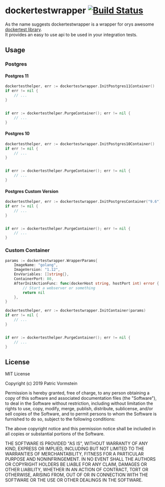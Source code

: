 # dockertestwrapper [![Build Status](https://travis-ci.org/pvormste/dockertestwrapper.svg?branch=master)](https://travis-ci.org/pvormste/dockertestwrapper)

As the name suggests dockertestwrapper is a wrapper for orys awesome [dockertest library](https://github.com/ory/dockertest).  
It provides an easy to use api to be used in your integration tests.

## Usage

### Postgres

#### Postgres 11

```go
dockertesthelper, err := dockertestwrapper.InitPostgres11Container()
if err != nil {
	// ...
}


if err := dockertesthelper.PurgeContainer(); err != nil {
	// ...
}
```

#### Postgres 10

```go
dockertesthelper, err := dockertestwrapper.InitPostgres10Container()
if err != nil {
	// ...
}


if err := dockertesthelper.PurgeContainer(); err != nil {
	// ...
}
```

#### Postgres Custom Version

```go
dockertesthelper, err := dockertestwrapper.InitPostgresContainer("9.6")
if err != nil {
	// ...
}


if err := dockertesthelper.PurgeContainer(); err != nil {
	// ...
}
```

### Custom Container 

```go
params := dockertestwrapper.WrapperParams{
	ImageName: "golang",
	ImageVersion: "1.12",
	EnvVariables: []string{},
	ContainerPort: 80,
	AfterInitActionFunc: func(dockerHost string, hostPort int) error {
		// Start a webserver or something
		return nil
	},
}

dockertesthelper, err := dockertestwrapper.InitContainer(params)
if err != nil {
	// ...
}


if err := dockertesthelper.PurgeContainer(); err != nil {
	// ...
}
```

## License

MIT License

Copyright (c) 2019 Patric Vormstein

Permission is hereby granted, free of charge, to any person obtaining a copy
of this software and associated documentation files (the "Software"), to deal
in the Software without restriction, including without limitation the rights
to use, copy, modify, merge, publish, distribute, sublicense, and/or sell
copies of the Software, and to permit persons to whom the Software is
furnished to do so, subject to the following conditions:

The above copyright notice and this permission notice shall be included in all
copies or substantial portions of the Software.

THE SOFTWARE IS PROVIDED "AS IS", WITHOUT WARRANTY OF ANY KIND, EXPRESS OR
IMPLIED, INCLUDING BUT NOT LIMITED TO THE WARRANTIES OF MERCHANTABILITY,
FITNESS FOR A PARTICULAR PURPOSE AND NONINFRINGEMENT. IN NO EVENT SHALL THE
AUTHORS OR COPYRIGHT HOLDERS BE LIABLE FOR ANY CLAIM, DAMAGES OR OTHER
LIABILITY, WHETHER IN AN ACTION OF CONTRACT, TORT OR OTHERWISE, ARISING FROM,
OUT OF OR IN CONNECTION WITH THE SOFTWARE OR THE USE OR OTHER DEALINGS IN THE
SOFTWARE.